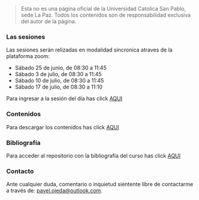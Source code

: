 
> Esta no es una página oficial de la Universidad Catolica San Pablo, sede La Paz. Todos los contenidos son de responsabilidad exclusiva del autor de la página.

### Las sesiones 
Las sesiones serán relizadas en modalidad sincronica atraves de la plataforma zoom:


- Sábado 25 de junio,  de 08:30 a 11:45
- Sábado 3  de julio,  de 08:30 a 11:45
- Sábado 10 de julio,  de 08:30 a 11:45 
- Sábado 17 de julio,  de 08:30 a 11:10


Para ingresar a la sesión del día has click [AQUI](https://zoom.us/j/96437011585?pwd=VGpSc2R1MXpWMHFnRjJ6YTBCL2xGUT09)


### Contenidos
Para descargar los contenidos has click [AQUI]()


### Bibliografía
Para acceder al repositorio con la bibliografía del curso has click [AQUI]()


### Contacto
Ante cualquier duda, comentario o inquietud sientente libre de contactarme a través de: pavel.ojeda@outlook.com.


